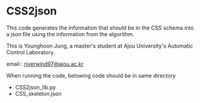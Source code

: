 # CSS2json
This code generates the information that should be in the CSS schema into a json file using the information from the algorithm.

This is Younghoon Jung, a master's student at Ajou University's Automatic Control Laboratory.

email : riverwind97@ajou.ac.kr

When running the code, belowing code should be in same directory 
- CSS2json_lib.py
- CSS_skeleton.json


